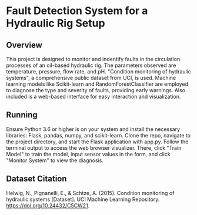 # Fault Detection System for a Hydraulic Rig Setup

## Overview
This project is designed to monitor and indentify faults in the circulation processes of an oil-based hydraulic rig. The parameters observed are temperature, pressure, flow rate, and pH. "Condition monitoring of hydraulic systems", a comprehensive public dataset from UCI, is used. Machine learning models like Scikit-learn and RandomForestClassifier are employed to diagnose the type and severity of faults, providing early warnings. Also included is a web-based interface for easy interaction and visualization.

## Running
Ensure Python 3.6 or higher is on your system and install the necessary libraries: Flask, pandas, numpy, and scikit-learn. Clone the repo, navigate to the project directory, and start the Flask application with app.py. Follow the terminal output to access the web browser visualizer. There, click "Train Model" to train the model, input sensor values in the form, and click "Monitor System" to view the diagnosis. 

## Dataset Citation
Helwig, N., Pignanelli, E., & Schtze, A. (2015). Condition monitoring of hydraulic systems [Dataset]. UCI Machine Learning Repository. https://doi.org/10.24432/C5CW21.